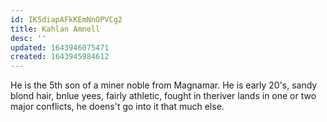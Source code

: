 ```yaml
---
id: IK5diapAFkKEmNnOPVCg2
title: Kahlan Amnell
desc: ''
updated: 1643946075471
created: 1643945984612
---
```


He is the 5th son of a miner noble from Magnamar. He is early 20's, sandy blond hair, bnlue yees, fairly athletic, fought in theriver lands in one or two major conflicts, he doens't go into it that much else.
